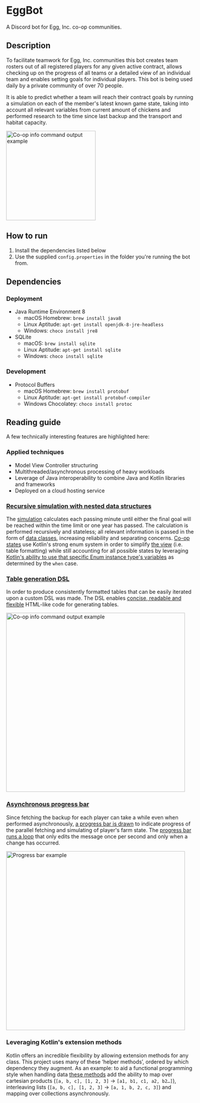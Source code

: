 # EggBot
A Discord bot for Egg, Inc. co-op communities.

## Description
To facilitate teamwork for Egg, Inc. communities this bot creates team rosters out of all registered players for any given active contract, allows checking up on the progress of all teams or a detailed view of an individual team and enables setting goals for individual players. This bot is being used daily by a private community of over 70 people.

It is able to predict whether a team will reach their contract goals by running a simulation on each of the member's latest known game state, taking into account all relevant variables from current amount of chickens and performed research to the time since last backup and the transport and habitat capacity.

<img alt="Co-op info command output example" src="https://user-images.githubusercontent.com/5128166/100468354-8b1bff80-30d4-11eb-845b-b13f977c67c8.jpeg" width=240>

## How to run

1. Install the dependencies listed below
2. Use the supplied `config.properties` in the folder you're running the bot from.

## Dependencies

### Deployment

* Java Runtime Environment 8
  * macOS Homebrew: `brew install java8`
  * Linux Aptitude: `apt-get install openjdk-8-jre-headless`
  * Windows: `choco install jre8` 
* SQLite
  * macOS: `brew install sqlite`
  * Linux Aptitude: `apt-get install sqlite`
  * Windows: `choco install sqlite`

### Development

* Protocol Buffers
  * macOS Homebrew: `brew install protobuf`
  * Linux Aptitude: `apt-get install protobuf-compiler` 
  * Windows Chocolatey: `choco install protoc`
  
## Reading guide
A few technically interesting features are highlighted here:

### Applied techniques

* Model View Controller structuring 
* Multithreaded/asynchronous processing of heavy workloads
* Leverage of Java interoperability to combine Java and Kotlin libraries and frameworks
* Deployed on a cloud hosting service

### [Recursive simulation with nested data structures](https://github.com/pindab0ter/EggBot/blob/master/src/main/kotlin/nl/pindab0ter/eggbot/model/simulation/)
The [simulation](https://github.com/pindab0ter/EggBot/blob/master/src/main/kotlin/nl/pindab0ter/eggbot/model/simulation/Simulate.kt#L42-L72) calculates each passing minute until either the final goal will be reached within the time limit or one year has passed.
The calculation is performed recursively and stateless; all relevant information is passed in the form of [data classes](https://github.com/pindab0ter/EggBot/blob/master/src/main/kotlin/nl/pindab0ter/eggbot/model/simulation/Farmer.kt), increasing reliability and separating concerns.
[Co-op states](https://github.com/pindab0ter/EggBot/blob/master/src/main/kotlin/nl/pindab0ter/eggbot/model/simulation/CoopContractStatus.kt) use Kotlin's strong enum system in order to simplify [the view](https://github.com/pindab0ter/EggBot/blob/master/src/main/kotlin/nl/pindab0ter/eggbot/view/CoopsInfo.kt#L110-L146) (i.e. table formatting) while still accounting for all possible states by leveraging [Kotlin's ability to use that specific Enum instance type's variables](https://github.com/pindab0ter/EggBot/blob/master/src/main/kotlin/nl/pindab0ter/eggbot/view/CoopsInfo.kt#L121-L122) as determined by the `when` case.

### [Table generation DSL](https://github.com/pindab0ter/EggBot/blob/master/src/main/kotlin/nl/pindab0ter/eggbot/model/Table.kt)
In order to produce consistently formatted tables that can be easily iterated upon a custom DSL was made.
The DSL enables [concise, readable and flexible](https://github.com/pindab0ter/EggBot/blob/master/src/main/kotlin/nl/pindab0ter/eggbot/view/CoopInfo.kt#L120-L138) HTML-like code for generating tables.

<img alt="Co-op info command output example" src="https://user-images.githubusercontent.com/5128166/100460892-40948600-30c8-11eb-8760-98395c30ee3a.png" width=480>

### [Asynchronous progress bar](https://github.com/pindab0ter/EggBot/blob/master/src/main/kotlin/nl/pindab0ter/eggbot/model/ProgressBar.kt)
Since fetching the backup for each player can take a while even when performed asynchronously, [a progress bar is drawn](https://github.com/pindab0ter/EggBot/blob/master/src/main/kotlin/nl/pindab0ter/eggbot/controller/CoopInfo.kt#L53-L64) to indicate progress of the parallel fetching and simulating of player's farm state.
The [progress bar runs a loop](https://github.com/pindab0ter/EggBot/blob/master/src/main/kotlin/nl/pindab0ter/eggbot/controller/CoopInfo.kt#L53-L64) that only edits the message once per second and only when a change has occurred.

<img alt="Progress bar example" src="https://user-images.githubusercontent.com/5128166/100465520-c23be200-30cf-11eb-9dba-e39e83e6a0bb.png" width=480>

### Leveraging Kotlin's extension methods
Kotlin offers an incredible flexibility by allowing extension methods for any class. This project uses many of these ‘helper methods’, ordered by which dependency they augment.
As an example: to aid a functional programming style when handling data [these methods](https://github.com/pindab0ter/EggBot/blob/master/src/main/kotlin/nl/pindab0ter/eggbot/helpers/Kotlin.kt#L17-L30) add the ability to map over cartesian products (`[a, b, c], [1, 2, 3]` → `[a1, b1, c1, a2, b2…]`), interleaving lists (`[a, b, c], [1, 2, 3]` → `[a, 1, b, 2, c, 3]`) and mapping over collections asynchronously.

